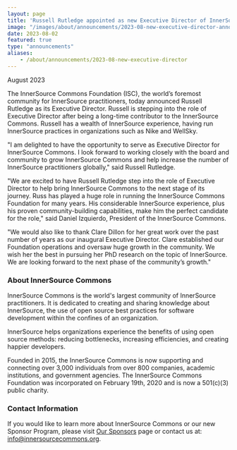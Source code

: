 ```yaml
---
layout: page
title: 'Russell Rutledge appointed as new Executive Director of InnerSource Commons'
image: "/images/about/announcements/2023-08-new-executive-director-announcement.png"
date: 2023-08-02
featured: true
type: "announcements"
aliases:
    - /about/announcements/2023-08-new-executive-director
---
```

 
August 2023

The InnerSource Commons Foundation (ISC), the world’s foremost community for InnerSource practitioners, today announced Russell Rutledge as its Executive Director. Russell is stepping into the role of Executive Director after being a long-time contributor to the InnerSource Commons. Russell has a wealth of InnerSource experience, having run InnerSource practices in organizations such as Nike and WellSky.

"I am delighted to have the opportunity to serve as Executive Director for InnerSource Commons. I look forward to working closely with the board and community to grow InnerSource Commons and help increase the number of InnerSource practitioners globally," said Russell Rutledge.

"We are excited to have Russell Rutledge step into the role of Executive Director to help bring InnerSource Commons to the next stage of its journey. Russ has played a huge role in running the InnerSource Commons Foundation for many years. His considerable InnerSource experience, plus his proven community-building capabilities, make him the perfect candidate for the role," said Daniel Izquierdo, President of the InnerSource Commons.

"We would also like to thank Clare Dillon for her great work over the past number of years as our inaugural Executive Director. Clare established our Foundation operations and oversaw huge growth in the community. We wish her the best in pursuing her PhD research on the topic of InnerSource. We are looking forward to the next phase of the community’s growth."

### About InnerSource Commons

InnerSource Commons is the world's largest community of InnerSource practitioners. It is dedicated to creating and sharing knowledge about InnerSource, the use of open source best practices for software development within the confines of an organization.

InnerSource helps organizations experience the benefits of using open source methods: reducing bottlenecks, increasing efficiencies, and creating happier developers.

Founded in 2015, the InnerSource Commons is now supporting and connecting over 3,000 individuals from over 800 companies, academic institutions, and government agencies. The InnerSource Commons Foundation was incorporated on February 19th, 2020 and is now a 501(c)(3) public charity.

### Contact Information

If you would like to learn more about InnerSource Commons or our new Sponsor Program, please visit [Our Sponsors](https://innersourcecommons.org/about/sponsors/) page or contact us at: info@innersourcecommons.org.
